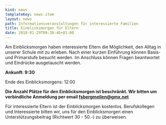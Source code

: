 ```yaml
---
kind: news
templateKey: news-item
layout: news
path: Informationsveranstaltungen für interessierte Familien
title: Einblicksmorgen für Eltern
date: 2018-01-29T09:30:46+01:00
---
```

Am Einblicksmorgen haben interessierte Eltern die Möglichkeit, den Alltag in unserer Schule mit zu erleben. Nach einer kurzen Einführung können Basis- und Primarstufe besucht werden. Im Anschluss können Fragen beantwortet und Eindrücke ausgetauscht werden.

**Ankunft: 9:30**

Ende des Einblicksmorgens: 12:00

**Die Anzahl Plätze für den Einblicksmorgen ist beschränkt. Wir bitten um verbindliche Anmeldung per email fsbergmeilen@gmx.net**

Für interessierte Eltern ist der Einblicksmorgen kostenlos. Berufskollegen und Interessierte bitten wir, uns für den Einblicksmorgen einen Unterstützungsbeitrag (Richtwert 30 - 50.-) zu überweisen.
